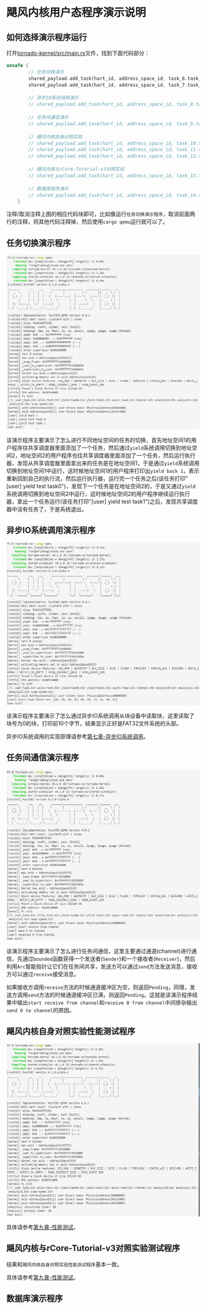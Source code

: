 # 飓风内核用户态程序演示说明

## 如何选择演示程序运行
打开[tornado-kernel/src/main.rs](../tornado-kernel/src/main.rs)文件，找到下面代码部分：  
```Rust
unsafe {
        // 任务切换演示
        shared_payload.add_task(hart_id, address_space_id, task_6.task_repr());
        shared_payload.add_task(hart_id, address_space_id, task_7.task_repr());

        // 异步IO系统调用演示
        // shared_payload.add_task(hart_id, address_space_id, task_8.task_repr());

        // 任务间通信演示
        // shared_payload.add_task(hart_id, address_space_id, task_9.task_repr());

        // 飓风内核自身对照实验
        // shared_payload.add_task(hart_id, address_space_id, task_10.task_repr());
        // shared_payload.add_task(hart_id, address_space_id, task_11.task_repr());
        // shared_payload.add_task(hart_id, address_space_id, task_12.task_repr());

        // 飓风内核与rCore-Tutorial-v3对照实验
        // shared_payload.add_task(hart_id, address_space_id, task_13.task_repr());

        // 数据库程序演示
        // shared_payload.add_task(hart_id, address_space_id, task_14.task_repr());
    }
```

注释/取消注释上图的相应代码块即可，比如像运行`任务切换演示程序`，取消前面两行的注释，将其他代码注释掉，然后使用`cargo qemu`运行就可以了。

## 任务切换演示程序
![](../assets/任务切换演示程序.png)
<!-- <img src="../assets/任务切换演示程序.png" alt="任务切换演示程序" width = "50%" height = "50%" align=center />   -->

该演示程序主要演示了怎么进行不同地址空间的任务的切换，首先地址空间1的用户程序往共享调度器里面添加了一个任务，然后通过`yield`系统调用切换到地址空间2，地址空间2的用户程序也往共享调度器里面添加了一个任务，然后运行执行器，发现从共享调度器里面拿出来的任务是在地址空间1，于是通过`yield`系统调用切换到地址空间1中运行，这时候地址空间1的用户程序打印出`yield back 1`，表示重新回到自己的执行流，然后运行执行器，运行完一个任务之后(该任务打印"[user] yield test task0")，发现下一个任务是在地址空间2的，于是又通过`yield`系统调用切换到地址空间2中运行，这时候地址空间2的用户程序继续运行执行器，拿出一个任务运行(该任务打印"[user] yield test task1")之后，发现共享调度器中没有任务了，于是系统退出。

## 异步IO系统调用演示程序
![](../assets/异步IO系统调用演示程序.png)
<!-- <img src="../assets/异步IO系统调用演示程序.png" alt="异步IO系统调用演示程序" width = "50%" height = "50%" align=center />   -->

该演示程序主要演示了怎么通过异步IO系统调用从块设备中读取块，这里读取了块号为0的块，打印前10个字节，结果显示正好是FAT32文件系统的头部。

异步IO系统调用的实现原理请参考[第七章-异步IO系统调用](./第七章-异步IO系统调用.md)。

## 任务间通信演示程序
![](../assets/任务间通信演示程序.png)
<!-- <img src="../assets/任务间通信演示程序.png" alt="任务间通信演示程序" width = "50%" height = "50%" align=center />   -->

该演示程序主要演示了怎么进行任务间通信，这里主要通过通道(channel)进行通信，先通过`bounded`函数获得一个发送者(`Sender`)和一个接收者(`Receiver`)，然后利用`Arc`智能指针让它们在任务间共享，发送方可以通过`send`方法发送消息，接收方可以通过`receive`接受消息。

如果接收方调用`receive`方法的时候通道缓冲区为空，则返回`Pending`，同理，发送方调用`send`方法的时候通道缓冲区已满，则返回`Pending`。这就是该演示程序结果中输出`start receive from channel`和`receive 0 from channel`中间掺杂输出`send 0 to channel`的原因。

## 飓风内核自身对照实验性能测试程序
![](../assets/任务与进程上下文切换对比测试程序.png)
<!-- <img src="../assets/任务与进程上下文切换对比测试程序.png" alt="任务与进程上下文切换对比测试程序" width = "50%" height = "50%" align=center />   -->

具体请参考[第九章-性能测试](./第九章-性能测试.md)。

## 飓风内核与rCore-Tutorial-v3对照实验测试程序
结果和`飓风内核自身对照实验性能测试程序`基本一致。

具体请参考[第九章-性能测试](./第九章-性能测试.md)。

## 数据库演示程序